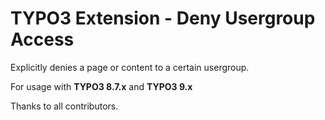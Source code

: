 TYPO3 Extension - Deny Usergroup Access
=======================================

Explicitly denies a page or content to a certain usergroup.

For usage with **TYPO3 8.7.x** and **TYPO3 9.x**

Thanks to all contributors.